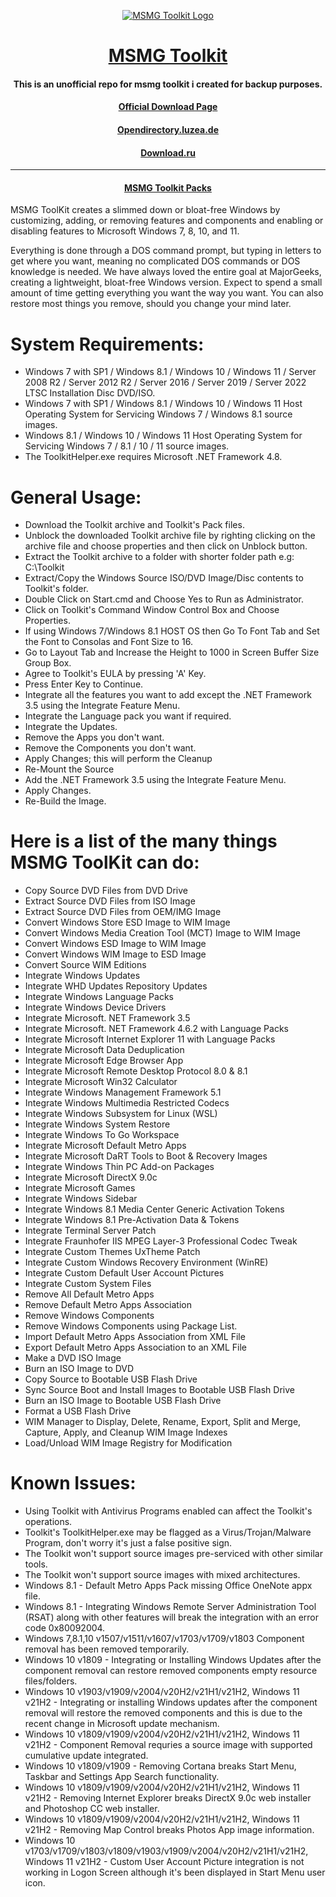 <p align="center">
  <a href="https://msmgtoolkit.in" target="_blank">
  <img src="https://user-images.githubusercontent.com/89072438/168812773-7dc24fec-deb5-4105-ad19-4d00b9825adf.png" alt="MSMG Toolkit Logo">
</a>
</p>
<h1 align="center">
<a href="https://msmgtoolkit.in" target="_blank">
MSMG Toolkit
</a>
</h1>

<h4 align="center">This is an <b> unofficial </b> repo for msmg toolkit i created for backup purposes.</h4>
<h4 align="center"><a href="https://msmgtoolkit.in/downloads.html"target="_blank">Official Download Page</a></h4>
<h4 align="center"><a href="https://opendirectory.luzea.de/LostED/%21done/%23%23OTHER/MSMG/ToolKit/"target="_blank">Opendirectory.luzea.de</a></h4>
<h4 align="center"><a href="https://download.ru/folders/BiHp44Yh"target="_blank">Download.ru</a></h4>
<hr>
<h4 align="center"><a href="https://download.ru/folders/xnIjBhOt"target="_blank">MSMG Toolkit Packs</a></h4>
MSMG ToolKit creates a slimmed down or bloat-free Windows by customizing, adding, or removing features and components and enabling or disabling features to Microsoft Windows 7, 8, 10, and 11.

Everything is done through a DOS command prompt, but typing in letters to get where you want, meaning no complicated DOS commands or DOS knowledge is needed. We have always loved the entire goal at MajorGeeks, creating a lightweight, bloat-free Windows version. Expect to spend a small amount of time getting everything you want the way you want. You can also restore most things you remove, should you change your mind later.

# System Requirements:
- Windows 7 with SP1 / Windows 8.1 / Windows 10 / Windows 11 / Server 2008 R2 / Server 2012 R2 / Server 2016 / Server 2019 / Server 2022 LTSC Installation Disc DVD/ISO.
- Windows 7 with SP1 / Windows 8.1 / Windows 10 / Windows 11 Host Operating System for Servicing Windows 7 / Windows 8.1 source images.
- Windows 8.1 / Windows 10 / Windows 11 Host Operating System for Servicing Windows 7 / 8.1 / 10 / 11 source images.
- The ToolkitHelper.exe requires Microsoft .NET Framework 4.8.
# General Usage:
- Download the Toolkit archive and Toolkit's Pack files.
- Unblock the downloaded Toolkit archive file by righting clicking on the archive file and choose properties and then click on Unblock button.
- Extract the Toolkit archive to a folder with shorter folder path e.g: C:\Toolkit
- Extract/Copy the Windows Source ISO/DVD Image/Disc contents to Toolkit's <DVD> folder.
- Double Click on Start.cmd and Choose Yes to Run as Administrator.
- Click on Toolkit's Command Window Control Box and Choose Properties.
- If using Windows 7/Windows 8.1 HOST OS then Go To Font Tab and Set the Font to Consolas and Font Size to 16.
- Go to Layout Tab and Increase the Height to 1000 in Screen Buffer Size Group Box.
- Agree to Toolkit's EULA by pressing 'A' Key.
- Press Enter Key to Continue.
- Integrate all the features you want to add except the .NET Framework 3.5 using the Integrate Feature Menu.
- Integrate the Language pack you want if required.
- Integrate the Updates.
- Remove the Apps you don't want.
- Remove the Components you don't want.
- Apply Changes; this will perform the Cleanup
- Re-Mount the Source
- Add the .NET Framework 3.5 using the Integrate Feature Menu.
- Apply Changes.
- Re-Build the Image.
  
# Here is a list of the many things MSMG ToolKit can do:
- Copy Source DVD Files from DVD Drive
- Extract Source DVD Files from ISO Image
- Extract Source DVD Files from OEM/IMG Image
- Convert Windows Store ESD Image to WIM Image
- Convert Windows Media Creation Tool (MCT) Image to WIM Image
- Convert Windows ESD Image to WIM Image
- Convert Windows WIM Image to ESD Image
- Convert Source WIM Editions
- Integrate Windows Updates
- Integrate WHD Updates Repository Updates
- Integrate Windows Language Packs
- Integrate Windows Device Drivers
- Integrate Microsoft. NET Framework 3.5
- Integrate Microsoft. NET Framework 4.6.2 with Language Packs
- Integrate Microsoft Internet Explorer 11 with Language Packs
- Integrate Microsoft Data Deduplication
- Integrate Microsoft Edge Browser App
- Integrate Microsoft Remote Desktop Protocol 8.0 & 8.1
- Integrate Microsoft Win32 Calculator
- Integrate Windows Management Framework 5.1
- Integrate Windows Multimedia Restricted Codecs
- Integrate Windows Subsystem for Linux (WSL)
- Integrate Windows System Restore
- Integrate Windows To Go Workspace
- Integrate Microsoft Default Metro Apps
- Integrate Microsoft DaRT Tools to Boot & Recovery Images
- Integrate Windows Thin PC Add-on Packages
- Integrate Microsoft DirectX 9.0c
- Integrate Microsoft Games
- Integrate Windows Sidebar
- Integrate Windows 8.1 Media Center Generic Activation Tokens
- Integrate Windows 8.1 Pre-Activation Data & Tokens
- Integrate Terminal Server Patch
- Integrate Fraunhofer IIS MPEG Layer-3 Professional Codec Tweak
- Integrate Custom Themes UxTheme Patch
- Integrate Custom Windows Recovery Environment (WinRE)
- Integrate Custom Default User Account Pictures
- Integrate Custom System Files
- Remove All Default Metro Apps
- Remove Default Metro Apps Association
- Remove Windows Components
- Remove Windows Components using Package List.
- Import Default Metro Apps Association from XML File
- Export Default Metro Apps Association to an XML File
- Make a DVD ISO Image
- Burn an ISO Image to DVD
- Copy Source to Bootable USB Flash Drive
- Sync Source Boot and Install Images to Bootable USB Flash Drive
- Burn an ISO Image to Bootable USB Flash Drive
- Format a USB Flash Drive
- WIM Manager to Display, Delete, Rename, Export, Split and Merge, Capture, Apply, and Cleanup WIM Image Indexes
- Load/Unload WIM Image Registry for Modification
  
# Known Issues:
- Using Toolkit with Antivirus Programs enabled can affect the Toolkit's operations.
- Toolkit's ToolkitHelper.exe may be flagged as a Virus/Trojan/Malware Program, don't worry it's just a false positive sign.
- The Toolkit won't support source images pre-serviced with other similar tools.
- The Toolkit won't support source images with mixed architectures.
- Windows 8.1 - Default Metro Apps Pack missing Office OneNote appx file.
- Windows 8.1 - Integrating Windows Remote Server Administration Tool (RSAT) along with other features will break the integration with an error code 0x80092004.
- Windows 7,8.1,10 v1507/v1511/v1607/v1703/v1709/v1803 Component removal has been removed temporarily.
- Windows 10 v1809 - Integrating or Installing Windows Updates after the component removal can restore removed components empty resource files/folders.
- Windows 10 v1903/v1909/v2004/v20H2/v21H1/v21H2, Windows 11 v21H2 - Integrating or installing Windows updates after the component removal will restore the removed components and this is due to the recent change in Microsoft update mechanism.
- Windows 10 v1809/v1909/v2004/v20H2/v21H1/v21H2, Windows 11 v21H2 - Component Removal requries a source image with supported cumulative update integrated.
- Windows 10 v1809/v1909 - Removing Cortana breaks Start Menu, Taskbar and Settings App Search functionality.
- Windows 10 v1809/v1909/v2004/v20H2/v21H1/v21H2, Windows 11 v21H2 - Removing Internet Explorer breaks DirectX 9.0c web installer and Photoshop CC web installer.
- Windows 10 v1809/v1909/v2004/v20H2/v21H1/v21H2, Windows 11 v21H2 - Removing Map Control breaks Photos App image information.
- Windows 10 v1703/v1709/v1803/v1809/v1903/v1909/v2004/v20H2/v21H1/v21H2, Windows 11 v21H2 - Custom User Account Picture integration is not working in Logon Screen although it's been displayed in Start Menu user icon.

